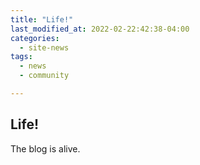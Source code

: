 ```yaml
---
title: "Life!"
last_modified_at: 2022-02-22:42:38-04:00
categories:
  - site-news
tags:
  - news
  - community

---
```

## Life!
The blog is alive.